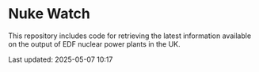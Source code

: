 # Nuke Watch

This repository includes code for retrieving the latest information available on the output of EDF nuclear power plants in the UK.

Last updated: 2025-05-07 10:17
